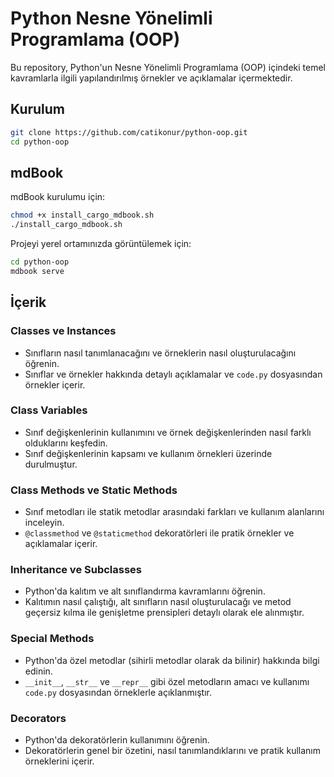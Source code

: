 # Python Nesne Yönelimli Programlama (OOP)

Bu repository, Python'un Nesne Yönelimli Programlama (OOP) içindeki temel kavramlarla ilgili yapılandırılmış örnekler ve açıklamalar içermektedir.

## Kurulum

```sh
git clone https://github.com/catikonur/python-oop.git
cd python-oop
```

## mdBook

mdBook kurulumu için:

```sh
chmod +x install_cargo_mdbook.sh
./install_cargo_mdbook.sh
```


Projeyi yerel ortamınızda görüntülemek için:

```sh
cd python-oop
mdbook serve
```

## İçerik

### Classes ve Instances
- Sınıfların nasıl tanımlanacağını ve örneklerin nasıl oluşturulacağını öğrenin.
- Sınıflar ve örnekler hakkında detaylı açıklamalar ve `code.py` dosyasından örnekler içerir.

### Class Variables
- Sınıf değişkenlerinin kullanımını ve örnek değişkenlerinden nasıl farklı olduklarını keşfedin.
- Sınıf değişkenlerinin kapsamı ve kullanım örnekleri üzerinde durulmuştur.

### Class Methods ve Static Methods
- Sınıf metodları ile statik metodlar arasındaki farkları ve kullanım alanlarını inceleyin.
- `@classmethod` ve `@staticmethod` dekoratörleri ile pratik örnekler ve açıklamalar içerir.

### Inheritance ve Subclasses
- Python'da kalıtım ve alt sınıflandırma kavramlarını öğrenin.
- Kalıtımın nasıl çalıştığı, alt sınıfların nasıl oluşturulacağı ve metod geçersiz kılma ile genişletme prensipleri detaylı olarak ele alınmıştır.

### Special Methods
- Python'da özel metodlar (sihirli metodlar olarak da bilinir) hakkında bilgi edinin.
- `__init__`, `__str__` ve `__repr__` gibi özel metodların amacı ve kullanımı `code.py` dosyasından örneklerle açıklanmıştır.

### Decorators
- Python'da dekoratörlerin kullanımını öğrenin.
- Dekoratörlerin genel bir özetini, nasıl tanımlandıklarını ve pratik kullanım örneklerini içerir.